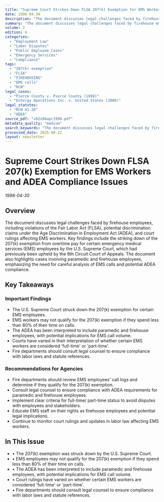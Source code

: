 ```yaml
---
title: "Supreme Court Strikes Down FLSA 207(k) Exemption for EMS Workers and ADEA Compliance Issues"
date: 1998-04-30
description: "The document discusses legal challenges faced by firehouse employees, including violations of the Fair Labor Act (FLSA), potential discrimination claims under the Age Discrimination in Employment Act (ADEA), and court rulings affecting EMS workers. Key findings include the striking down of the 207(k) exemption from overtime pay for certain emergency medical services (EMS) employees by the U.S. Supreme Court, which had previously been upheld by the 8th Circuit Court of Appeals. The document also highlights cases involving paramedic and firehouse employees, emphasizing the need for careful analysis of EMS calls and potential ADEA compliance."
summary: "The document discusses legal challenges faced by firehouse employees, including violations of the Fair Labor Act (FLSA), potential discrimination claims under the Age Discrimination in Employment Act (ADEA), and court rulings affecting EMS workers. Key findings include the striking down of the 207(k) exemption from overtime pay for certain emergency medical services (EMS) employees by the U.S. Supreme Court, which had previously been upheld by the 8th Circuit Court of Appeals. The document also highlights cases involving paramedic and firehouse employees, emphasizing the need for careful analysis of EMS calls and potential ADEA compliance."
volume: 2
edition: 4
categories:
  - "Employment Law"
  - "Labor Disputes"
  - "Public Employee Cases"
  - "Emergency Services"
  - "Compliance"
tags:
  - "207(k) exemption"
  - "FLSA"
  - "FIREHOUSING"
  - "EMS calls"
  - "RCW"
legal_cases:
  - "Pierce County v. Pierce County (1998)"
  - "Entergy Operations Inc. v. United States (2006)"
legal_statutes:
  - "RCW 41.26"
  - "ADEA"
source_pdf: "v02n04apr1998.pdf"
metadata_quality: "medium"
search_keywords: "The document discusses legal challenges faced by firehouse employees, including violations of the Fair Labor Act (FLSA), potential discrimination claims under the Age Discrimination in Employment Act ..."
processed_date: 2025-08-22
layout: newsletter
---
```


# Supreme Court Strikes Down FLSA 207(k) Exemption for EMS Workers and ADEA Compliance Issues

*1998-04-30*

## Overview

The document discusses legal challenges faced by firehouse employees, including violations of the Fair Labor Act (FLSA), potential discrimination claims under the Age Discrimination in Employment Act (ADEA), and court rulings affecting EMS workers. Key findings include the striking down of the 207(k) exemption from overtime pay for certain emergency medical services (EMS) employees by the U.S. Supreme Court, which had previously been upheld by the 8th Circuit Court of Appeals. The document also highlights cases involving paramedic and firehouse employees, emphasizing the need for careful analysis of EMS calls and potential ADEA compliance.

## Key Takeaways

### Important Findings

- The U.S. Supreme Court struck down the 207(k) exemption for certain EMS employees.
- EMS workers may not qualify for the 207(k) exemption if they spend less than 80% of their time on calls.
- The ADEA has been interpreted to include paramedic and firehouse employees, with potential implications for EMS call volume.
- Courts have varied in their interpretation of whether certain EMS workers are considered 'full-time' or 'part-time'.
- Fire departments should consult legal counsel to ensure compliance with labor laws and statute references.

### Recommendations for Agencies

- Fire departments should review EMS employees' call logs and determine if they qualify for the 207(k) exemption.
- Consult legal counsel to ensure compliance with ADEA requirements for paramedic and firehouse employees.
- Implement clear criteria for full-time/ part-time status to avoid disputes with employees and stakeholders.
- Educate EMS staff on their rights as firehouse employees and potential legal implications.
- Continue to monitor court rulings and updates in labor law affecting EMS workers.

## In This Issue

- • The 207(k) exemption was struck down by the U.S. Supreme Court.
- • EMS employees may not qualify for the 207(k) exemption if they spend less than 80% of their time on calls.
- • The ADEA has been interpreted to include paramedic and firehouse employees, with potential implications for EMS call volume.
- • Court rulings have varied on whether certain EMS workers are considered 'full-time' or 'part-time'.
- • Fire departments should consult legal counsel to ensure compliance with labor laws and statute references.

